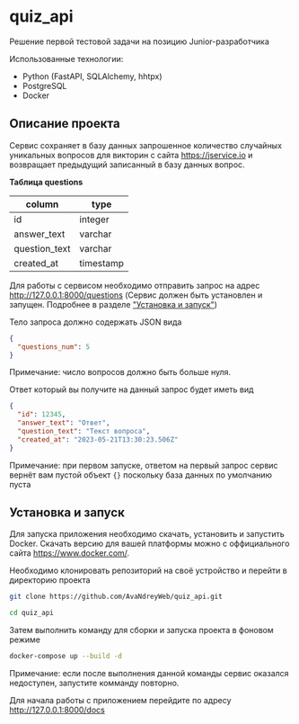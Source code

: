 # quiz_api
Решение первой тестовой задачи на позицию Junior-разработчика

Использованные технологии:
- Python (FastAPI, SQLAlchemy, hhtpx)
- PostgreSQL
- Docker

## Описание проекта

Сервис сохраняет в базу данных запрошенное количество случайных уникальных вопросов для викторин с сайта https://jservice.io
и возвращает предыдущий записанный в базу данных вопрос.

**Таблица questions**

| column         | type      |
|----------------|-----------|
| id             | integer   |
| answer_text    | varchar   |
| question_text  | varchar   |
| created_at     | timestamp |

Для работы с сервисом необходимо отправить запрос на адрес http://127.0.0.1:8000/questions
(Сервис должен быть установлен и запущен. Подробнее в разделе ["Установка и запуск"](https://github.com/AvaNdreyWeb/quiz_api#установка-и-запуск))

Тело запроса должно содержать JSON вида
```json
{
  "questions_num": 5
}
```

Примечание: число вопросов должно быть больше нуля.

Ответ который вы получите на данный запрос будет иметь вид

```json
{
  "id": 12345,
  "answer_text": "Ответ",
  "question_text": "Текст вопроса",
  "created_at": "2023-05-21T13:30:23.506Z"
}
```
Примечание: при первом запуске, ответом на первый запрос сервис вернёт вам пустой объект ```{}``` поскольку база данных по умолчанию пуста


## Установка и запуск
Для запуска приложения необходимо скачать, установить и запустить Docker. Скачать версию для вашей платформы можно с оффициального сайта https://www.docker.com/.

Необходимо клонировать репозиторий на своё устройство и перейти в директорию проекта
```bash
git clone https://github.com/AvaNdreyWeb/quiz_api.git
```
```bash
cd quiz_api
```
Затем выполнить команду для сборки и запуска проекта в фоновом режиме
```bash
docker-compose up --build -d
```
Примечание: если после выполнения данной команды сервис оказался недоступен, запустите комманду повторно.

Для начала работы с приложением перейдите по адресу http://127.0.0.1:8000/docs
